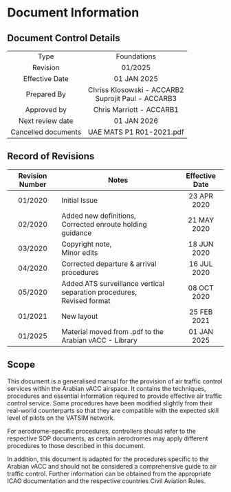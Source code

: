 # Document Information
## Document Control Details
|                     |                                                       |
|:-------------------:|:-----------------------------------------------------:|
|         Type        |                      Foundations                      |
|       Revision      |                        01/2025                        |
|    Effective Date   |                      01 JAN 2025                      |
|     Prepared By     | Chriss Klosowski - ACCARB2<br>Suprojit Paul - ACCARB3 |
|     Approved by     |                Chris Marriott - ACCARB1               |
|   Next review date  |                      01 JAN 2026                      |
| Cancelled documents |                UAE MATS P1 R01-2021.pdf               |

## Record of Revisions
| Revision Number |                                   Notes                                  | Effective Date |
|:---------------:|--------------------------------------------------------------------------|:--------------:|
|     01/2020     | Initial Issue                                                            |   23 APR 2020  |
|     02/2020     | Added new definitions,<br>Corrected enroute holding guidance             |   21 MAY 2020  |
|     03/2020     | Copyright note,<br>Minor edits                                           |   18 JUN 2020  |
|     04/2020     | Corrected departure & arrival procedures                                 |   16 JUL 2020  |
|     05/2020     | Added ATS surveillance vertical separation procedures,<br>Revised format |   08 OCT 2020  |
|     01/2021     | New layout                                                               |   25 FEB 2021  |
|     01/2025     | Material moved from .pdf to the Arabian vACC - Library                   |   01 JAN 2025  |

## Scope
This document is a generalised manual for the provision of air traffic control services within the Arabian vACC airspace. It contains the techniques, procedures and essential information required to provide effective air traffic control service. Some procedures have been modified slightly from their real-world counterparts so that they are compatible with the expected skill level of pilots on the VATSIM network.

For aerodrome-specific procedures, controllers should refer to the respective SOP documents, as certain aerodromes may apply different procedures to those described in this document. 

In addition, this document is adapted for the procedures specific to the Arabian vACC and should not be considered a comprehensive guide to air traffic control. Further information can be obtained from the appropriate ICAO documentation and the respective countries Civil Aviation Rules.